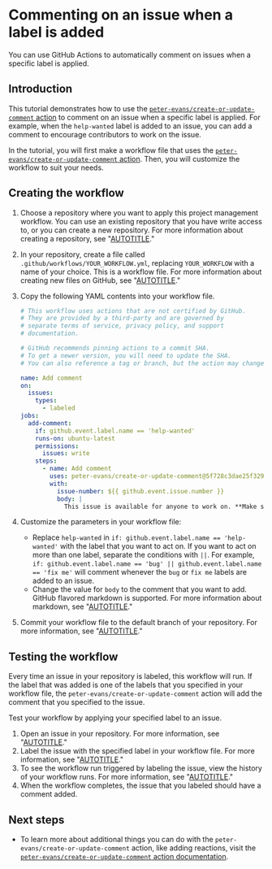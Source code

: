 # Commenting on an issue when a label is added

You can use GitHub Actions to automatically comment on issues when a specific label is applied.

## Introduction

This tutorial demonstrates how to use the [`peter-evans/create-or-update-comment` action](https://github.com/marketplace/actions/create-or-update-comment) to comment on an issue when a specific label is applied. For example, when the `help-wanted` label is added to an issue, you can add a comment to encourage contributors to work on the issue.

In the tutorial, you will first make a workflow file that uses the [`peter-evans/create-or-update-comment` action](https://github.com/marketplace/actions/create-or-update-comment). Then, you will customize the workflow to suit your needs.

## Creating the workflow

1. Choose a repository where you want to apply this project management workflow. You can use an existing repository that you have write access to, or you can create a new repository. For more information about creating a repository, see "[AUTOTITLE](/repositories/creating-and-managing-repositories/creating-a-new-repository)."
1. In your repository, create a file called `.github/workflows/YOUR_WORKFLOW.yml`, replacing `YOUR_WORKFLOW` with a name of your choice. This is a workflow file. For more information about creating new files on GitHub, see "[AUTOTITLE](/repositories/working-with-files/managing-files/creating-new-files)."
1. Copy the following YAML contents into your workflow file.

    ```yaml copy
    # This workflow uses actions that are not certified by GitHub.
    # They are provided by a third-party and are governed by
    # separate terms of service, privacy policy, and support
    # documentation.

    # GitHub recommends pinning actions to a commit SHA.
    # To get a newer version, you will need to update the SHA.
    # You can also reference a tag or branch, but the action may change without warning.

    name: Add comment
    on:
      issues:
        types:
          - labeled
    jobs:
      add-comment:
        if: github.event.label.name == 'help-wanted'
        runs-on: ubuntu-latest
        permissions:
          issues: write
        steps:
          - name: Add comment
            uses: peter-evans/create-or-update-comment@5f728c3dae25f329afbe34ee4d08eef25569d79f
            with:
              issue-number: ${{ github.event.issue.number }}
              body: |
                This issue is available for anyone to work on. **Make sure to reference this issue in your pull request.** :sparkles: Thank you for your contribution! :sparkles:
    ```

1. Customize the parameters in your workflow file:
   - Replace `help-wanted` in `if: github.event.label.name == 'help-wanted'` with the label that you want to act on. If you want to act on more than one label, separate the conditions with `||`. For example, `if: github.event.label.name == 'bug' || github.event.label.name == 'fix me'` will comment whenever the `bug` or `fix me` labels are added to an issue.
   - Change the value for `body` to the comment that you want to add. GitHub flavored markdown is supported. For more information about markdown, see "[AUTOTITLE](/get-started/writing-on-github/getting-started-with-writing-and-formatting-on-github/basic-writing-and-formatting-syntax)."
1. Commit your workflow file to the default branch of your repository. For more information, see "[AUTOTITLE](/repositories/working-with-files/managing-files/creating-new-files)."

## Testing the workflow

Every time an issue in your repository is labeled, this workflow will run. If the label that was added is one of the labels that you specified in your workflow file, the `peter-evans/create-or-update-comment` action will add the comment that you specified to the issue.

Test your workflow by applying your specified label to an issue.

1. Open an issue in your repository. For more information, see "[AUTOTITLE](/issues/tracking-your-work-with-issues/creating-an-issue)."
1. Label the issue with the specified label in your workflow file. For more information, see "[AUTOTITLE](/issues/using-labels-and-milestones-to-track-work/managing-labels#applying-labels-to-issues-and-pull-requests)."
1. To see the workflow run triggered by labeling the issue, view the history of your workflow runs. For more information, see "[AUTOTITLE](/actions/monitoring-and-troubleshooting-workflows/viewing-workflow-run-history)."
1. When the workflow completes, the issue that you labeled should have a comment added.

## Next steps

- To learn more about additional things you can do with the `peter-evans/create-or-update-comment` action, like adding reactions, visit the [`peter-evans/create-or-update-comment` action documentation](https://github.com/marketplace/actions/create-or-update-comment).
